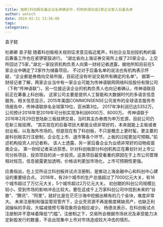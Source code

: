 ```yaml
---
title: 独家|科创板后备企业名单确定中，机构称湖北省2家企业暂入后备名单
author: wetech
date: 2019-02-21 13:56:00
tags: 
categories: 
---
```

袁子懿
<!-- more -->
杜卿卿
袁子懿
随着科创板相关规则征求意见临近尾声，科创企业及创投机构的最后筹备工作也在紧锣密鼓进行。
“湖北省向上海证券交易所上报了20家企业，上交所回访了5家，”湖北一家投资机构负责人向第一财经记者透露，据他所知目前在5家企业中确定了2家作为储备项目。
不过对于后备名单的说法也有机构表示怀疑，“企业都是券商向交易所报，目前还没有听说交易所有确定的名单”。
据第一财经记者了解，两家企业当中有一家企业可能为传神语联网网络科技股份有限公司（下称“传神语联”）。另一位接近该企业的机构负责人也向记者确认，传神语联目前正在筹备上科创板。
这家公司主要是提供人工智能和大数据时代的多语言信息服务。相关信息显示，2015年美国COMMONSENSE公司发布的全球语言服务市场报告中，传神语联排名全球第19位，亚洲第3位。
2017年净利润已达5352万，公司预计2018年至2019年可分别实现净利润6000万、8000万。
传神语联于2016年2月29日登陆新三板挂牌交易，当时其主办券商为申万宏源，目前公司仍在新三板挂牌。
“其实现在的后备项目大都是业绩非常好的，本来就能上主板或者创业板，以及海外市场的。但是现在有了科创板，不只是概念上更时髦，更主要的是科创板实行注册制，企业在上市、退市等各个环节，上板的过程更加可预期。”前述机构投资人对记者称。
该人士透露，另一家后备企业为业绩非常好的动物疫苗类企业。
第一财经记者采访获悉，针对科创板部分科创机构正在筹划针对上市公司分拆项目、投资项目的进一步投资。这类项目最受看重的原因在于上市公司管理相对规范，信息披露更加透明，价格谈判更加市场化，上市可预期性更强。
 
 
应勇指出，在上交所设立科创板并试点注册制，是推动上海金融中心和科创中心建设的重要结合点。
2018年，有28个城市的生产总值超过了7000亿元大关，有16个城市超过了万亿元大关，5个城市超过2万亿元大关。
初创期的科创公司规模比较小，受到市场的影响冲击比较大。要在这成千上万家科创公司中找到未来的“谷歌”、“腾讯”、“阿里”，就好比是在茫茫沙海中挖掘出稀有的几个金块，难度非常大。
未来注册制和强监管双管齐下，企业壳资源不再是极度稀缺资产，也缺乏利润操纵的手段，大幅减值预亏等现象将会相应减少。
杨德龙表示，在科创板试点注册制并不意味着降低“门槛”。注册制之下，交易所会根据市场状况及承受能力决定新股发行的数量，不会出现集中上市对市场造成较大冲击的情形。
